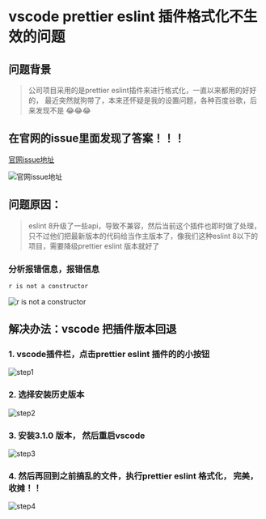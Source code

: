 # vscode prettier eslint 插件格式化不生效的问题

## 问题背景

> 公司项目采用的是prettier eslint插件来进行格式化，一直以来都用的好好的， 最近突然就狗带了，本来还怀疑是我的设置问题，各种百度谷歌，后来发现不是 😂😂😂

## 在官网的issue里面发现了答案！！！

[官网issue地址](https://github.com/idahogurl/vs-code-prettier-eslint/issues/41)

![官网issue地址](https://api2.mubu.com/v3/document_image/25ed02e1-86ca-49fb-9e05-ccb7d57cd90f-2331693.jpg)

## 问题原因：

> eslint 8升级了一些api，导致不兼容，然后当前这个插件也即时做了处理，只不过他们把最新版本的代码给当作主版本了，像我们这种eslint 8以下的项目，需要降级prettier eslint 版本就好了

### 分析报错信息，报错信息

```bash
r is not a constructor
```

![r is not a constructor](https://api2.mubu.com/v3/document_image/73caf62b-84d4-4d84-9067-5287621c1119-2331693.jpg)

## 解决办法：vscode 把插件版本回退

### 1. vscode插件栏，点击prettier eslint 插件的的小按钮

![step1](https://api2.mubu.com/v3/document_image/900e1061-38d6-475e-87fb-19c8143b7dfc-2331693.jpg)

### 2. 选择安装历史版本

![step2](https://api2.mubu.com/v3/document_image/30b3f1c6-345c-4cea-aaa4-92769ab44e48-2331693.jpg)

### 3. 安装3.1.0 版本， 然后重启vscode

![step3](https://api2.mubu.com/v3/document_image/92e413e2-ebfd-4f8d-9b33-e6cc3205caec-2331693.jpg)

### 4. 然后再回到之前搞乱的文件，执行prettier eslint 格式化， 完美，收摊！！

![step4](https://api2.mubu.com/v3/document_image/7e29b193-0424-4339-a732-137ac59fc83c-2331693.jpg)
